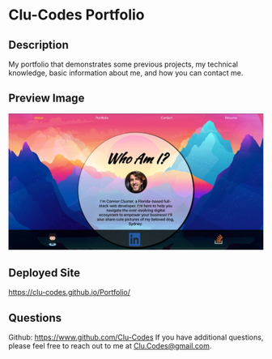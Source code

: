 # Clu-Codes Portfolio 
## Description
My portfolio that demonstrates some previous projects, my technical knowledge, basic information about me, and how you can contact me.
## Preview Image
![Snapshot of About Me Page, the home page, of my portfolio](./src/assets/Portfolio-Snapshot.png)
## Deployed Site
https://clu-codes.github.io/Portfolio/
## Questions
Github: https://www.github.com/Clu-Codes
If you have additional questions, please feel free to reach out to me at Clu.Codes@gmail.com.
